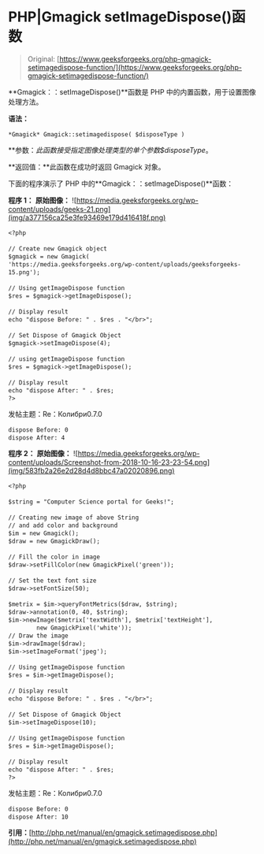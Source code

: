 # PHP|Gmagick setImageDispose()函数

> Original: [https://www.geeksforgeeks.org/php-gmagick-setimagedispose-function/](https://www.geeksforgeeks.org/php-gmagick-setimagedispose-function/)

**Gmagick：：setImageDispose()**函数是 PHP 中的内置函数，用于设置图像处理方法。

**语法：**

```
*Gmagick* Gmagick::setimagedispose( $disposeType )
```

**参数：**此函数接受指定图像处理类型的单个参数*$disposeType*。

**返回值：**此函数在成功时返回 Gmagick 对象。

下面的程序演示了 PHP 中的**Gmagick：：setImageDispose()**函数：

**程序 1：**
**原始图像：**
![https://media.geeksforgeeks.org/wp-content/uploads/geeks-21.png](img/a377156ca25e3fe93469e179d416418f.png)

```
<?php

// Create new Gmagick object
$gmagick = new Gmagick(
'https://media.geeksforgeeks.org/wp-content/uploads/geeksforgeeks-15.png');

// Using getImageDispose function
$res = $gmagick->getImageDispose();

// Display result
echo "dispose Before: " . $res . "</br>";

// Set Dispose of Gmagick Object
$gmagick->setImageDispose(4);

// using getImageDispose function
$res = $gmagick->getImageDispose();

// Display result
echo "dispose After: " . $res;
?>
```

发帖主题：Re：Колибри0.7.0

```
dispose Before: 0
dispose After: 4

```

**程序 2：**
**原始图像：**
![https://media.geeksforgeeks.org/wp-content/uploads/Screenshot-from-2018-10-16-23-23-54.png](img/583fb2a26e2d28d4d8bbc47a02020896.png)

```
<?php

$string = "Computer Science portal for Geeks!"; 

// Creating new image of above String 
// and add color and background 
$im = new Gmagick(); 
$draw = new GmagickDraw(); 

// Fill the color in image 
$draw->setFillColor(new GmagickPixel('green')); 

// Set the text font size 
$draw->setFontSize(50); 

$metrix = $im->queryFontMetrics($draw, $string); 
$draw->annotation(0, 40, $string); 
$im->newImage($metrix['textWidth'], $metrix['textHeight'], 
        new GmagickPixel('white')); 
// Draw the image         
$im->drawImage($draw); 
$im->setImageFormat('jpeg');

// Using getImageDispose function
$res = $im->getImageDispose();

// Display result
echo "dispose Before: " . $res . "</br>";

// Set Dispose of Gmagick Object
$im->setImageDispose(10);

// Using getImageDispose function
$res = $im->getImageDispose();

// Display result
echo "dispose After: " . $res;
?>
```

发帖主题：Re：Колибри0.7.0

```
dispose Before: 0
dispose After: 10 

```

**引用：**[http://php.net/manual/en/gmagick.setimagedispose.php](http://php.net/manual/en/gmagick.setimagedispose.php)